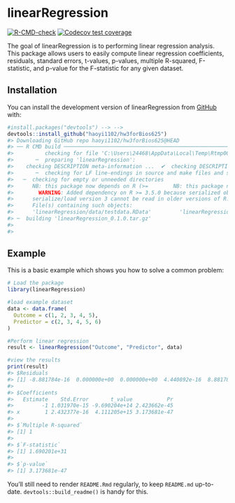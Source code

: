 
<!-- README.md is generated from README.Rmd. Please edit that file -->

# linearRegression

<!-- badges: start -->

[![R-CMD-check](https://github.com/haoyi1102/hw3forBios625/actions/workflows/R-CMD-check.yaml/badge.svg)](https://github.com/haoyi1102/hw3forBios625/actions/workflows/R-CMD-check.yaml)
[![Codecov test
coverage](https://codecov.io/gh/haoyi1102/hw3forBios625/branch/master/graph/badge.svg)](https://app.codecov.io/gh/haoyi1102/hw3forBios625?branch=master)
<!-- badges: end -->

The goal of linearRegression is to performing linear regression
analysis. This package allows users to easily compute linear regression
coefficients, residuals, standard errors, t-values, p-values, multiple
R-squared, F-statistic, and p-value for the F-statistic for any given
dataset.

## Installation

You can install the development version of linearRegression from
[GitHub](https://github.com/) with:

``` r
#install.packages("devtools") --> -->
devtools::install_github("haoyi1102/hw3forBios625")
#> Downloading GitHub repo haoyi1102/hw3forBios625@HEAD
#> ── R CMD build ─────────────────────────────────────────────────────────────────
#>          checking for file 'C:\Users\24468\AppData\Local\Temp\Rtmp00Msv0\remotes1ca46fa94d41\haoyi1102-hw3forBios625-1b8be3f/DESCRIPTION' ...  ✔  checking for file 'C:\Users\24468\AppData\Local\Temp\Rtmp00Msv0\remotes1ca46fa94d41\haoyi1102-hw3forBios625-1b8be3f/DESCRIPTION' (425ms)
#>       ─  preparing 'linearRegression':
#>    checking DESCRIPTION meta-information ...  ✔  checking DESCRIPTION meta-information
#>       ─  checking for LF line-endings in source and make files and shell scripts
#>   ─  checking for empty or unneeded directories
#>      NB: this package now depends on R (>=        NB: this package now depends on R (>= 3.5.0)
#>        WARNING: Added dependency on R >= 3.5.0 because serialized objects in
#>      serialize/load version 3 cannot be read in older versions of R.
#>      File(s) containing such objects:
#>      'linearRegression/data/testdata.RData'         'linearRegression/data/testdata.RData'
#> ─  building 'linearRegression_0.1.0.tar.gz'
#>      
#> 
```

## Example

This is a basic example which shows you how to solve a common problem:

``` r
# Load the package
library(linearRegression)

#load example dataset
data <- data.frame(
  Outcome = c(1, 2, 3, 4, 5),
  Predictor = c(2, 3, 4, 5, 6)
)

#Perform linear regression
result <- linearRegression("Outcome", "Predictor", data)

#view the results
print(result)
#> $Residuals
#> [1] -8.881784e-16  0.000000e+00  0.000000e+00  4.440892e-16  8.881784e-16
#> 
#> $Coefficients
#>   Estimate    Std.Error       t_value           Pr
#>         -1 1.031970e-15 -9.690204e+14 2.423662e-45
#> x        1 2.432377e-16  4.111205e+15 3.173681e-47
#> 
#> $`Multiple R-squared`
#> [1] 1
#> 
#> $`F-statistic`
#> [1] 1.690201e+31
#> 
#> $`p-value`
#> [1] 3.173681e-47
```

You’ll still need to render `README.Rmd` regularly, to keep `README.md`
up-to-date. `devtools::build_readme()` is handy for this.
